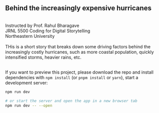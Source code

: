 ## Behind the increasingly expensive hurricanes

<br>
Instructed by Prof. Rahul Bharagave<br>
JRNL 5500 Coding for Digital Storytelling<br>
Northeastern University<br>
<br>
THis is a short story that breaks down some driving factors behind the increasingly costly hurricanes, such as more coastal population, quickly intensified storms, heavier rains, etc.
<br><br>

If you want to preview this project, please download the repo and install dependencies with `npm install` (or `pnpm install` or `yarn`), start a development server:

```bash
npm run dev

# or start the server and open the app in a new browser tab
npm run dev -- --open
```
